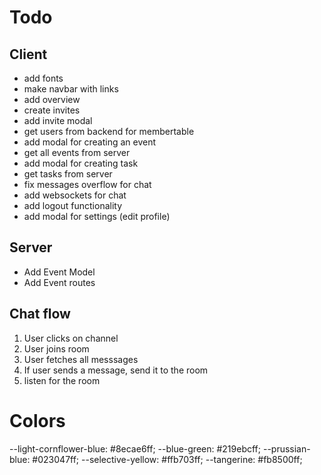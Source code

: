# Todo
## Client
- add fonts
- make navbar with links
- add overview
- create invites
- add invite modal
- get users from backend for membertable
- add modal for creating an event
- get all events from server
- add modal for creating task
- get tasks from server
- fix messages overflow for chat
- add websockets for chat
- add logout functionality
- add modal for settings (edit profile)

## Server
- Add Event Model
- Add Event routes

## Chat flow
1. User clicks on channel
2. User joins room
3. User fetches all messsages
4. If user sends a message, send it to the room
5. listen for the room


# Colors
--light-cornflower-blue: #8ecae6ff;
--blue-green: #219ebcff;
--prussian-blue: #023047ff;
--selective-yellow: #ffb703ff;
--tangerine: #fb8500ff;